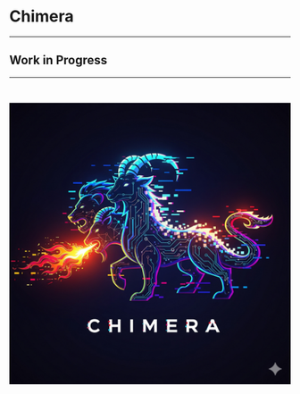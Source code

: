 # Chimera

---

## Work in Progress

---

<br>

![logo](https://github.com/ArchAI-Labs/chimera/blob/main/img/chimera.png)

<br>
